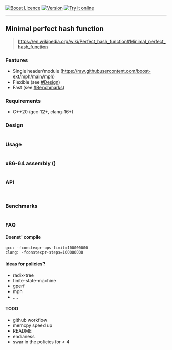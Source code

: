<a href="http://www.boost.org/LICENSE_1_0.txt" target="_blank">![Boost Licence](http://img.shields.io/badge/license-boost-blue.svg)</a>
<a href="https://github.com/boost-ext/mph/releases" target="_blank">![Version](https://badge.fury.io/gh/boost-ext%2Fmph.svg)</a>
<a href="https://godbolt.org/z/4jfch7dMs">![Try it online](https://img.shields.io/badge/try%20it-online-blue.svg)</a>

---------------------------------------

## Minimal perfect hash function

> https://en.wikipedia.org/wiki/Perfect_hash_function#Minimal_perfect_hash_function

### Features

- Single header/module (https://raw.githubusercontent.com/boost-ext/mph/main/mph)
- Flexible (see [#Design](#design))
- Fast (see [#Benchmarks](#benchmarks))

### Requirements

- C++20 (gcc-12+, clang-16+)

### Design

```
```

### Usage

```cpp
```

### x86-64 assembly ()

```
```

### API

```
```

```
```

### Benchmarks

```
```

### FAQ

#### Doenst' compile

```
gcc: -fconstexpr-ops-limit=100000000
clang: -fconstexpr-steps=100000000
```

#### Ideas for policies?

- radix-tree
- finite-state-machine
- gperf
- mph
- ....

#### TODO

- github workflow
- memcpy speed up
- README
- endianess
- swar in the policies for < 4
